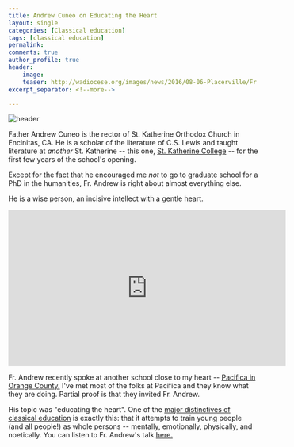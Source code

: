 ```yaml
---
title: Andrew Cuneo on Educating the Heart
layout: single
categories: [Classical education]
tags: [classical education]
permalink: 
comments: true
author_profile: true
header:
    image:
    teaser: http://wadiocese.org/images/news/2016/08-06-Placerville/Fr.Andrew_Cuneo.jpg
excerpt_separator: <!--more-->

---
```


![header]( http://wadiocese.org/images/news/2016/08-06-Placerville/Fr.Andrew_Cuneo.jpg)

Father Andrew Cuneo is the rector of St. Katherine Orthodox Church in Encinitas, CA. He is a scholar of the literature of C.S. Lewis and taught literature at *another* St. Katherine -- this one, [St. Katherine College](http://www.skcca.edu/) -- for the first few years of the school's opening. 

Except for the fact that he encouraged me *not* to go to graduate school for a PhD in the humanities, Fr. Andrew is right about almost everything else. 

<!--more-->

He is a wise person, an incisive intellect with a gentle heart. 

<iframe width="560" height="315" src="https://www.youtube.com/embed/CnHYtD6cu60" frameborder="0" allowfullscreen></iframe>


Fr. Andrew recently spoke at another school close to my heart -- [Pacifica in Orange County.](pacificaoc.org) I've met most of the folks at Pacifica and they know what they are doing. Partial proof is that they invited Fr. Andrew. 

His topic was "educating the heart". One of the [major distinctives of classical education](http://www.keithbuhler.com/buhlerreport/classical-education/) is exactly this: that it attempts to train young people (and all people!) as whole persons -- mentally, emotionally, physically, and noetically.  You can listen to Fr. Andrew's talk [here.](https://www.youtube.com/watch?v=CnHYtD6cu60&feature=youtu.be&t=3m31s) 

